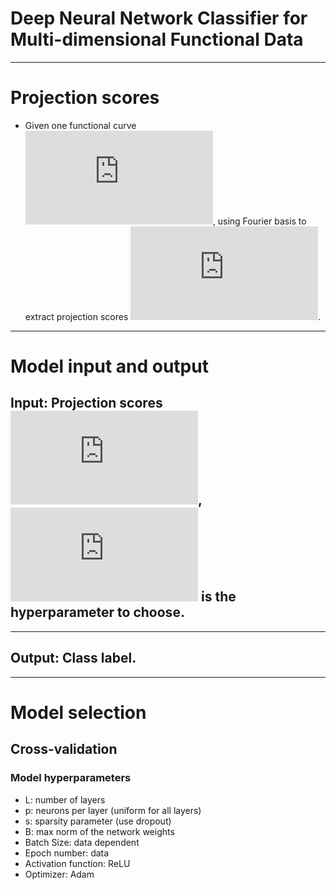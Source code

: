 # Deep Neural Network Classifier for Multi-dimensional Functional Data
------------------------------------------------

# Projection scores
- Given one functional curve ![first equation](https://latex.codecogs.com/gif.latex?X%28t%29), using Fourier basis to extract projection scores ![second equation](https://latex.codecogs.com/gif.latex?%5Cxi_1%2C%20%5Cxi_2%2C%20%5Cldots).
-------------------------------------------------------

# Model input and output
## Input: Projection scores ![xi](https://latex.codecogs.com/gif.latex?%5Cxi_1%2C%20%5Cxi_2%2C%20%5Cldots%2C%20%5Cxi_J), ![J](https://latex.codecogs.com/gif.latex?J) is the hyperparameter to choose.
----------------------------------------------------------
## Output: Class label.
-------------------------------------------------------------
# Model selection
## Cross-validation 

### Model hyperparameters 
- L: number of layers
- p: neurons per layer (uniform for all layers)
- s: sparsity parameter (use dropout)
- B: max norm of the network weights
- Batch Size: data dependent
- Epoch number: data 
- Activation function: ReLU
- Optimizer: Adam 
